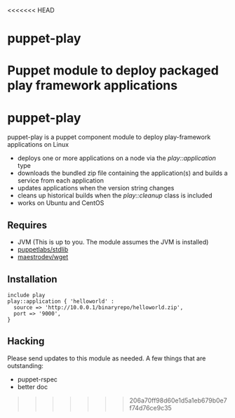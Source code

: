 <<<<<<< HEAD
# puppet-play
Puppet module to deploy packaged play framework applications
=======
puppet-play
=========
puppet-play is a puppet component module to deploy play-framework applications on Linux
  - deploys one or more applications on a node via the *play::application* type
  - downloads the bundled zip file containing the application(s) and builds a service from each application
  - updates applications when the version string changes
  - cleans up historical builds when the *play::cleanup* class is included
  - works on Ubuntu and CentOS

Requires
-------------
- JVM (This is up to you. The module assumes the JVM is installed)
- [puppetlabs/stdlib](https://forge.puppetlabs.com/puppetlabs/stdlib)
- [maestrodev/wget](https://forge.puppetlabs.com/maestrodev/wget)
 
Installation
--------------

```puppet
include play
play::application { 'helloworld' :
  source => 'http://10.0.0.1/binaryrepo/helloworld.zip',
  port => '9000',
}
```

Hacking
----
Please send updates to this module as needed. A few things that are outstanding:
- puppet-rspec
- better doc

>>>>>>> 206a70ff98d60e1d5a1eb679b0e7f74d76ce9c35
